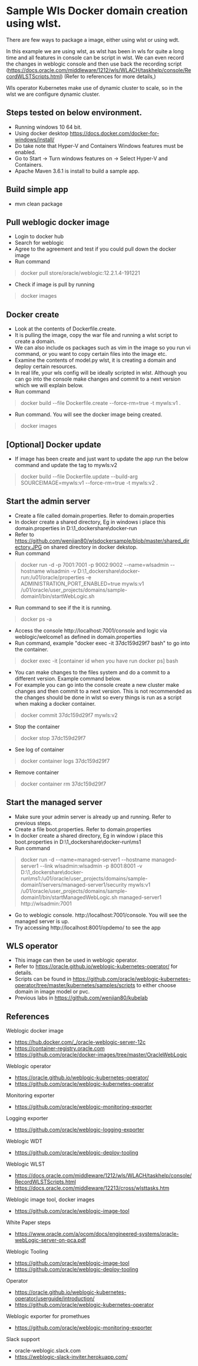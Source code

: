 # Sample Wls Docker domain creation using wlst.
There are few ways to package a image, either using wlst or using wdt.

In this example we are using wlst, as wlst has been in wls for quite a long time and all features in console can be script in wlst.
We can even record the changes in weblogic console and then use back the recording script (https://docs.oracle.com/middleware/1212/wls/WLACH/taskhelp/console/RecordWLSTScripts.html)
(Refer to references for more details,)

Wls operator Kubernetes make use of dynamic cluster to scale, so in the wlst we are configure dynamic cluster.

## Steps tested on below environment.
- Running windows 10 64 bit.
- Using docker desktop https://docs.docker.com/docker-for-windows/install/
- Do take note that Hyper-V and Containers Windows features must be enabled.
- Go to Start -> Turn windows features on -> Select Hyper-V and Containers.
- Apache Maven 3.6.1 is install to build a sample app.

## Build simple app
- mvn clean package

## Pull weblogic docker image
- Login to docker hub
- Search for weblogic
- Agree to the agreement and test if you could pull down the docker image
- Run command
> docker pull store/oracle/weblogic:12.2.1.4-191221
- Check if image is pull by running
> docker images

## Docker create
- Look at the contents of Dockerfile.create.
- It is pulling the image, copy the war file and running a wlst script to create a domain.
- We can also include os packages such as vim in the image so you run vi command, or you want to copy certain files into the image etc.
- Examine the contents of model.py wlst, it is creating a domain and deploy certain resources.
- In real life, your wls config will be ideally scripted in wlst. Although you can go into the console make changes and commit to a next version which we will explain below.
- Run command 
> docker build --file Dockerfile.create --force-rm=true -t mywls:v1 .
- Run command. You will see the docker image being created.
> docker images  

## [Optional] Docker update
- If image has been create and just want to update the app run the below command and update the tag to mywls:v2
> docker build --file Dockerfile.update --build-arg SOURCEIMAGE=mywls:v1 --force-rm=true -t mywls:v2 .
                    
## Start the admin server

- Create a file called domain.properties. Refer to domain.properties
- In docker create a shared directory, Eg in windows i place this domain.properties in D:\\1_dockershare\\docker-run
- Refer to https://github.com/wenjian80/wlsdockersample/blob/master/shared_directory.JPG on shared directory in docker dekstop.
- Run command 
> docker run -d -p 7001:7001 -p 9002:9002 --name=wlsadmin --hostname wlsadmin -v D:\\1_dockershare\\docker-run:/u01/oracle/properties -e ADMINISTRATION_PORT_ENABLED=true mywls:v1 /u01/oracle/user_projects/domains/sample-domain1/bin/startWebLogic.sh
- Run command to see if the it is running.
> docker ps -a 
- Access the console http://localhost:7001/console and logic via weblogic/welcome1 as defined in domain.properties
- Run command, example "docker exec -it 37dc159d29f7 bash" to go into the container. 
> docker exec -it [container id when you have run docker ps] bash
- You can make changes to the files system and do a commit to a different version. Example command below.
- For example you can go into the console create a new cluster make changes and then commit to a next version. This is not recommended as the changes should be done in wlst so every things is run as a script when making a docker container.
> docker commit 37dc159d29f7 mywls:v2
- Stop the container 
> docker stop 37dc159d29f7
- See log of container 
> docker container logs 37dc159d29f7
- Remove container 
>docker container rm  37dc159d29f7


## Start the managed server
- Make sure your admin server is already up and running. Refer to previous steps.
- Create a file boot.properties. Refer to domain.properties
- In docker create a shared directory, Eg in window i place this boot.properties in D:\\1_dockershare\\docker-run\\ms1
- Run command 
> docker run -d --name=managed-server1 --hostname managed-server1 --link wlsadmin:wlsadmin -p 8001:8001 -v D:\\1_dockershare\\docker-run\\ms1:/u01/oracle/user_projects/domains/sample-domain1/servers/managed-server1/security  mywls:v1 /u01/oracle/user_projects/domains/sample-domain1/bin/startManagedWebLogic.sh managed-server1 http://wlsadmin:7001
- Go to weblogic console. http://localhost:7001/console. You will see the managed server is up.
- Try accessing http://localhost:8001/opdemo/ to see the app

## WLS operator
- This image can then be used in weblogic operator.
- Refer to https://oracle.github.io/weblogic-kubernetes-operator/ for details.
- Scripts can be found in https://github.com/oracle/weblogic-kubernetes-operator/tree/master/kubernetes/samples/scripts to either choose domain in image model or pvc.
- Previous labs in https://github.com/wenjian80/kubelab

## References

Weblogic docker image
- https://hub.docker.com/_/oracle-weblogic-server-12c
- https://container-registry.oracle.com
- https://github.com/oracle/docker-images/tree/master/OracleWebLogic

Weblogic operator
- https://oracle.github.io/weblogic-kubernetes-operator/
- https://github.com/oracle/weblogic-kubernetes-operator

Monitoring exporter
- https://github.com/oracle/weblogic-monitoring-exporter

Logging exporter
- https://github.com/oracle/weblogic-logging-exporter

Weblogic WDT
- https://github.com/oracle/weblogic-deploy-tooling

Weblogic WLST
- https://docs.oracle.com/middleware/1212/wls/WLACH/taskhelp/console/RecordWLSTScripts.html
- https://docs.oracle.com/middleware/12213/cross/wlsttasks.htm

Weblogic image tool, docker images
- https://github.com/oracle/weblogic-image-tool

White Paper steps
- https://www.oracle.com/a/ocom/docs/engineered-systems/oracle-webLogic-server-on-pca.pdf

Weblogic Tooling
- https://github.com/oracle/weblogic-image-tool
- https://github.com/oracle/weblogic-deploy-tooling

Operator
- https://oracle.github.io/weblogic-kubernetes-operator/userguide/introduction/
- https://github.com/oracle/weblogic-kubernetes-operator

Weblogic exporter for promethues
- https://github.com/oracle/weblogic-monitoring-exporter

Slack support
- oracle-weblogic.slack.com
- https://weblogic-slack-inviter.herokuapp.com/



